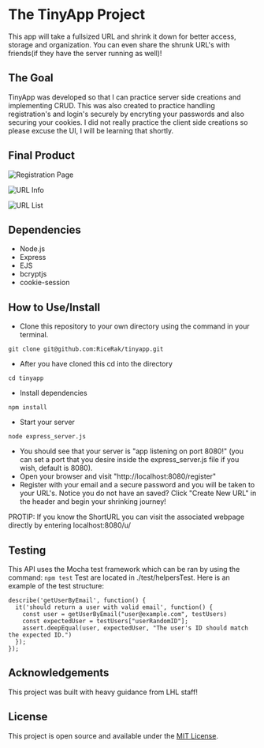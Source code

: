 # The TinyApp Project

This app will take a fullsized URL and shrink it down for better access, storage and organization. You can even share the shrunk URL's with friends(if they have the server running as well)!

## The Goal

TinyApp was developed so that I can practice server side creations and implementing CRUD. This was also created to practice handling registration's and login's securely by encryting your passwords and also securing your cookies. I did not really practice the client side creations so please excuse the UI, I will be learning that shortly.

## Final Product

![Registration Page](https://postimg.cc/D4Tx477y)


![URL Info](https://postimg.cc/WqwXMx4m)


![URL List](https://postimg.cc/rKqh8yhf)


## Dependencies

- Node.js
- Express
- EJS
- bcryptjs
- cookie-session

## How to Use/Install

- Clone this repository to your own directory using the command in your terminal.

`git clone git@github.com:RiceRak/tinyapp.git`
-  After you have cloned this cd into the directory

`cd tinyapp`
- Install dependencies

`npm install`
- Start your server

`node express_server.js`
- You should see that your server is "app listening on port 8080!" (you can set a port that you desire inside the express_server.js file if you wish, default is 8080).
- Open your browser and visit "http://localhost:8080/register"
- Register with your email and a secure password and you will be taken to your URL's. Notice you do not have an saved? Click "Create New URL" in the header and begin your shrinking journey!

PROTIP:
If you know the ShortURL you can visit the associated webpage directly by entering
localhost:8080/u/<ShortURL>

## Testing

This API uses the Mocha test framework which can be ran by using the command:
`npm test`
Test are located in ./test/helpersTest. Here is an example of the test structure:
```
describe('getUserByEmail', function() {
  it('should return a user with valid email', function() {
    const user = getUserByEmail("user@example.com", testUsers)
    const expectedUser = testUsers["userRandomID"];
    assert.deepEqual(user, expectedUser, "The user's ID should match the expected ID.")
  });
});
```
## Acknowledgements

This project was built with heavy guidance from LHL staff!

## License

This project is open source and available under the [MIT License](LICENSE).